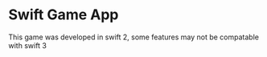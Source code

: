 # Swift Game App
This game was developed in swift 2, some features may not be compatable with swift 3
